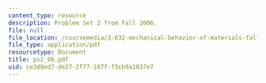 ```yaml
---
content_type: resource
description: Problem Set 2 from Fall 2006.
file: null
file_location: /coursemedia/3-032-mechanical-behavior-of-materials-fall-2007/ce3d8ed7de272f77187ff3cb9a1037e7_ps2_06.pdf
file_type: application/pdf
resourcetype: Document
title: ps2_06.pdf
uid: ce3d8ed7-de27-2f77-187f-f3cb9a1037e7
---
```

